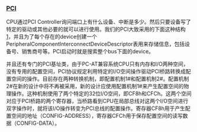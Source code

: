 ### [PCI](https://zh.wikipedia.org/wiki/%E5%A4%96%E8%AE%BE%E7%BB%84%E4%BB%B6%E4%BA%92%E8%BF%9E%E6%A0%87%E5%87%86)



CPU通过PCI Controller询问端口上有什么设备、中断是多少。然后只要设备写了特定的驱动或其他必要的就可以进行使用。我们的PCI大致采用的下面这种结构[1](./1.png)，并且为了每个存在的device创建一个PeripheralComponentInterconnectDeviceDescriptor表用来存储信息，包括设备号、销售商号等。PCI启动时就是搜索整个bus下面的device。

并且还有专门的PCI基址类，由于PC-AT兼容系统CPU只有内存和I/O两种空间，没有专用的配置空间，PCI协议规定利用特定的I/O空间操作驱动PCI桥路转换成配置空间的操作。目前存在两种转换机制，即配置机制1#和配置机制2#。配置机制2#在新的设计中将不再被采用，新的设计应使用配置机制1#来产生配置空间的物理操作。这种机制使用了两个特定的32位I/O空间，即CF8h和CFCh。这两个空间对应于PCI桥路的两个寄存器，当桥路看到CPU在局部总线对这两个I/O空间进行双字操作时，就将该I/O操作转变为PCI总线的配置操作。寄存器CF8h用于产生配置空间的地址（CONFIG-ADDRESS），寄存器CFCh用于保存配置空间的读写数据（CONFIG-DATA）。
